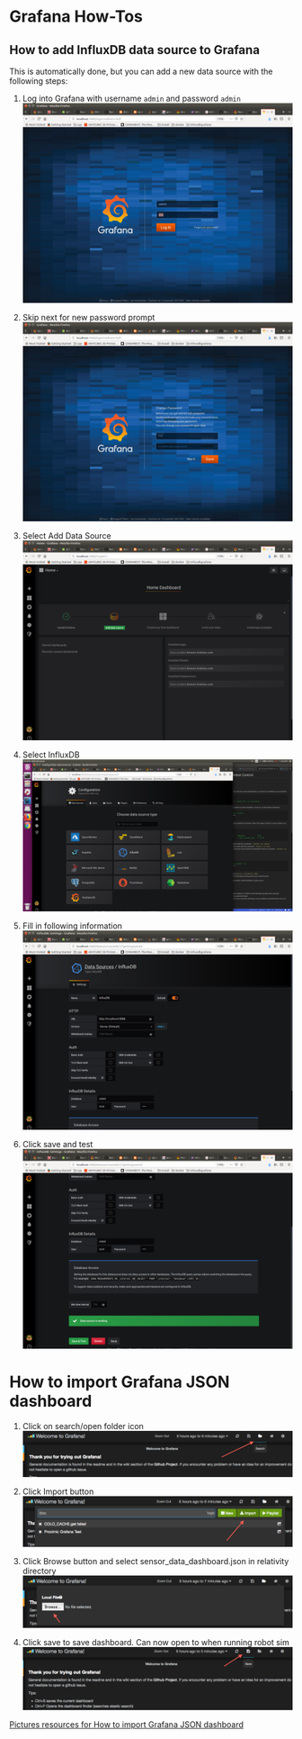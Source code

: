 # Grafana How-Tos

## How to add InfluxDB data source to Grafana

This is automatically done, but you can add a new data source with the following steps:  

1. Log into Grafana with username `admin` and password `admin`  
![grafana 0](https://github.com/alisonbelow/closed_loop_robot_sim/blob/master/docs/resources/grafana0.png)

2. Skip next for new password prompt  
![grafana 1](https://github.com/alisonbelow/closed_loop_robot_sim/blob/master/docs/resources/grafana1.png)

3. Select Add Data Source  
![grafana 2](https://github.com/alisonbelow/closed_loop_robot_sim/blob/master/docs/resources/grafana2.png)

4. Select InfluxDB  
![grafana 3](https://github.com/alisonbelow/closed_loop_robot_sim/blob/master/docs/resources/grafana3.png)

5. Fill in following information  
![grafana 4](https://github.com/alisonbelow/closed_loop_robot_sim/blob/master/docs/resources/grafana4.png)

6. Click save and test  
![grafana 5](https://github.com/alisonbelow/closed_loop_robot_sim/blob/master/docs/resources/grafana5.png)

# How to import Grafana JSON dashboard

1. Click on search/open folder icon  
![grafana 6](https://github.com/alisonbelow/closed_loop_robot_sim/blob/master/docs/resources/grafana6.png)  

2. Click Import button  
![grafana 7](https://github.com/alisonbelow/closed_loop_robot_sim/blob/master/docs/resources/grafana7.png)

3. Click Browse button and select sensor_data_dashboard.json in relativity directory  
![grafana 8](https://github.com/alisonbelow/closed_loop_robot_sim/blob/master/docs/resources/grafana8.png)

4. Click save to save dashboard. Can now open to when running robot sim  
![grafana 9](https://github.com/alisonbelow/closed_loop_robot_sim/blob/master/docs/resources/grafana9.png)

[Pictures resources for How to import Grafana JSON dashboard](https://grafana.com/docs/features/export_import/)